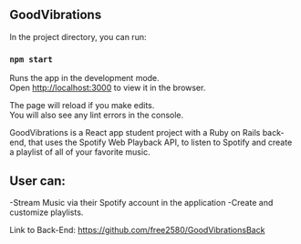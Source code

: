 
## GoodVibrations

In the project directory, you can run:

### `npm start`

Runs the app in the development mode.<br>
Open [http://localhost:3000](http://localhost:3000) to view it in the browser.

The page will reload if you make edits.<br>
You will also see any lint errors in the console.

GoodVibrations is a React app student project with a Ruby on Rails back-end, that uses the Spotify Web Playback API, to listen to Spotify and create a playlist of all of your favorite music.

## User can:
-Stream Music via their Spotify account in the application
-Create and customize playlists.


Link to Back-End: https://github.com/free2580/GoodVibrationsBack
